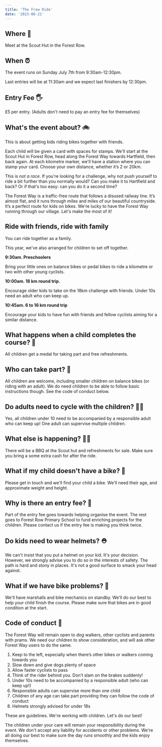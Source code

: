 ```yaml
---
title: 'The Frow Ride'
date: '2023-06-21'
---
```


## Where 📍

Meet at the Scout Hut in the Forest Row.

## When ⏰

The event runs on Sunday July 7th from 9:30am-12:30pm. 

Last entries will be at 11:30am and we expect last finishers by 12:30pm.

## Entry Fee 🖐

£5 per entry. (Adults don't need to pay an entry fee for themselves)

## What's the event about? 🚲

This is about getting kids riding bikes together with friends.

Each child will be given a card with spaces for stamps. We'll start at the Scout Hut in Forest Row, head along the Forest Way towards Hartfield, then back again. At each kilometre marker, we'll have a station where you can stamp your card. Choose your own distance, whether it’s 2 or 20km.

This is _not a race_. If you're looking for a challenge, why not push yourself to ride a bit further than you normally would? Can you make it to Hartfield and back? Or if that's too easy: can you do it a second time?

The Forest Way is a traffic-free route that follows a disused railway line. It’s almost flat, and it runs through miles and miles of our beautiful countryside. It’s a perfect route for kids on bikes. We're lucky to have the Forest Way running through our village. Let's make the most of it!

## Ride with friends, ride with family

You can ride together as a family. 

This year, we've also arranged for children to set off together.

**9:30am. Preschoolers**

Bring your little ones on balance bikes or pedal bikes to ride a kilometre or two with other young cyclists. 

**10:00am. 18 km round trip.**

Encourage older kids to take on the 18km challenge with friends. Under 10s need an adult who can keep up.

**10:45am. 6 to 16 km round trip** 

Encourage your kids to have fun with friends and fellow cyclists aiming for a similar distance.

## What happens when a child completes the course? 🏅

All children get a medal for taking part and free refreshments.

## Who can take part? 👶

All children are welcome, including smaller children on balance bikes (or riding with an adult). We do need children to be able to follow basic instructions though. See the code of conduct below.

## Do adults need to cycle with the children? 👨‍👧

Yes, all children under 10 need to be accompanied by a responsible adult who can keep up! One adult can supervise multiple children. 

## What else is happening? 🍔🧃

There will be a BBQ at the Scout hut and refreshments for sale. Make sure you bring a some extra cash for after the ride.

## What if my child doesn't have a bike? 🚳

Please get in touch and we'll find your child a bike. We'll need their age, and approximate weight and height.

## Why is there an entry fee? 🫙

Part of the entry fee goes towards helping organise the event. The rest goes to Forest Row Primary School to fund enriching projects for the children. Please contact us if the entry fee is making you think twice.

## Do kids need to wear helmets? ⛑

We can't insist that you put a helmet on your kid. It's your decision. However, we strongly advise you to do so in the interests of safety. The path is hard and stony in places. It's not a good surface to smack your head against.

## What if we have bike problems? 🔧

We'll have marshalls and bike mechanics on standby. We'll do our best to help your child finish the course. Please make sure that bikes are in good condition at the start.

## Code of conduct 📜

The Forest Way will remain open to dog walkers, other cyclists and parents with prams. We need our children to show consideration, and will ask other Forest Way users to do the same. 

1. Keep to the left, especially when there’s other bikes or walkers coming towards you
2. Slow down and give dogs plenty of space
3. Allow faster cyclists to pass
4. Think of the rider behind you. Don’t slam on the brakes suddenly!
5. Under 10s need to be accompanied by a responsible adult (who can keep up!)
6. Responsible adults can supervise more than one child
7. Children of any age can take part providing they can follow the code of conduct
8. Helmets strongly advised for under 18s

These are guidelines. We're working with children. Let's do our best!

The children under your care will remain your responsibility during the event. We don't accept any liability for accidents or other problems. We're all doing our best to make sure the day runs smoothly and the kids enjoy themselves.
